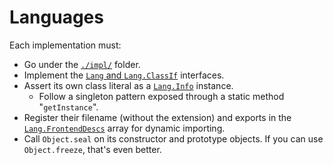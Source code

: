 
# Languages

Each implementation must:

- Go under the [`./impl/`](./impl/) folder.
- Implement the [`Lang` and `Lang.ClassIf`](./Lang.ts) interfaces.
- Assert its own class literal as a [`Lang.Info`](./Lang.ts) instance.
  - Follow a singleton pattern exposed through a static method "`getInstance`".
- Register their filename (without the extension) and exports in the [`Lang.FrontendDescs`](../../defs/TypeDefs.ts) array for dynamic importing.
- Call `Object.seal` on its constructor and prototype objects. If you can use `Object.freeze`, that's even better.
